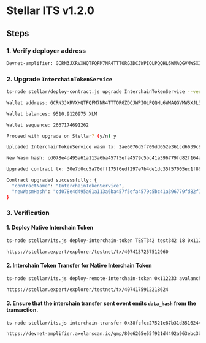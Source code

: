 # Stellar ITS v1.2.0

## Steps

### 1. Verify deployer address
```bash
Devnet-amplifier: GCRN3JXRVXHQTFQFM7NR4TTTORGZDCJWPIOLPQQHL6WMAQGVMWSXJL3Q
```

### 2. Upgrade `InterchainTokenService`
```bash
ts-node stellar/deploy-contract.js upgrade InterchainTokenService --version 1.2.0

Wallet address: GCRN3JXRVXHQTFQFM7NR4TTTORGZDCJWPIOLPQQHL6WMAQGVMWSXJL3Q

Wallet balances: 9510.9120975 XLM

Wallet sequence: 2667174691262

Proceed with upgrade on Stellar? (y/n) y

Uploaded InterchainTokenService wasm tx: 2ae6076d5f709dd652e361cd6639c8fab659d6a3a38d5d549d7b2a21a4732573

New Wasm hash: cd078e4d495a61a113a6ba457f5efa4579c5bc41a396779fd82f164aa75e9942

Upgraded contract tx: 30e7d0cc5a70dff175f6edf297e7b4de1dc35f57005ec1f86b9bf029f9893735

Contract upgraded successfully: {
  "contractName": "InterchainTokenService",
  "newWasmHash": "cd078e4d495a61a113a6ba457f5efa4579c5bc41a396779fd82f164aa75e9942"
}
```

### 3. Verification

#### 1. Deploy Native Interchain Token

```bash
ts-node stellar/its.js deploy-interchain-token TEST342 test342 18 0x112233 10000

https://stellar.expert/explorer/testnet/tx/4074137257512960
```

#### 2. Interchain Token Transfer for Native Interchain Token

```bash
ts-node stellar/its.js deploy-remote-interchain-token 0x112233 avalanche-fuji --gas-amount 10000000

https://stellar.expert/explorer/testnet/tx/4074175912218624
```

#### 3. Ensure that the interchain transfer sent event emits `data_hash` from the transaction.

```bash
ts-node stellar/its.js interchain-transfer 0x38fcfcc27521e87b31d351624408365b6d3b209ef4e5fb037247d8eda029668c avalanche-fuji 0x2269B93c8D8D4AfcE9786d2940F5Fcd4386Db7ff 1 --data 0x1234 --gas-amount 10000000

https://devnet-amplifier.axelarscan.io/gmp/80e6265e55f921d4492a963ebc3b95c55092f6c1db168a0fa56e31f83e4cdfae # skip-check
```

